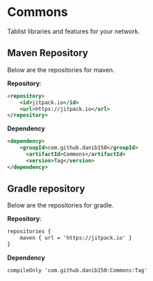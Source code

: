 # Commons
Tablist libraries and features for your network.

## Maven Repository
Below are the repositories for maven.

**Repository**:
```xml
<repository>
    <id>jitpack.io</id>
    <url>https://jitpack.io</url>
</repository>
```

**Dependency**
```xml
<dependency>
  	<groupId>com.github.danib150</groupId>
	  <artifactId>Commons</artifactId>
	  <version>Tag</version>
</dependency>
```

## Gradle repository
Below are the repositories for gradle.

**Repository**:
```xml
repositories {
    maven { url = 'https://jitpack.io' }
}
```

**Dependency**
```xml
compileOnly 'com.github.danib150:Commons:Tag'
```
